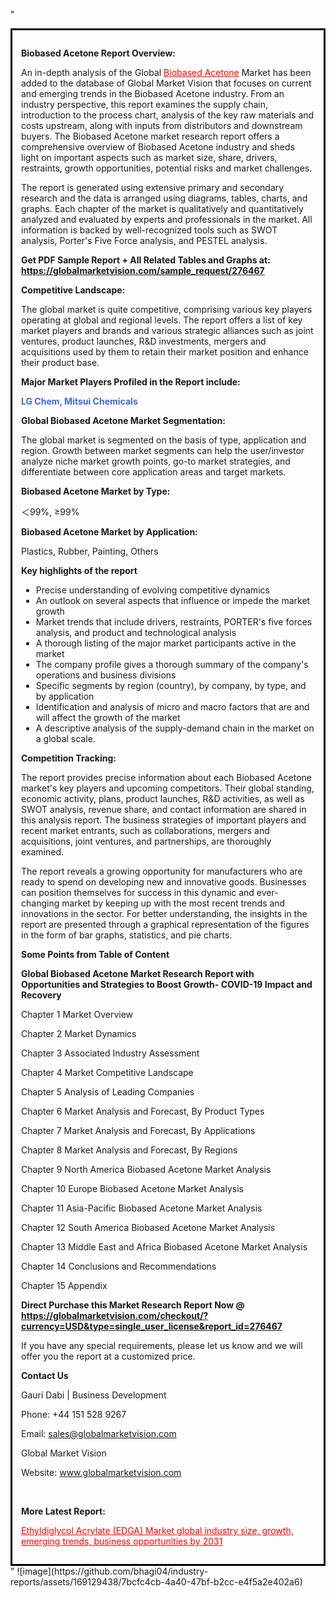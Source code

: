 "<div style='border: 3px solid black; padding: 1em;'>

<strong>Biobased Acetone Report Overview:</strong>

An in-depth analysis of the Global <a style='color: #ff0000;' href='https://globalmarketvision.com/reports/global-biobased-acetone-market/276467'>Biobased Acetone</a> Market has been added to the database of Global Market Vision that focuses on current and emerging trends in the Biobased Acetone industry. From an industry perspective, this report examines the supply chain, introduction to the process chart, analysis of the key raw materials and costs upstream, along with inputs from distributors and downstream buyers. The Biobased Acetone market research report offers a comprehensive overview of Biobased Acetone industry and sheds light on important aspects such as market size, share, drivers, restraints, growth opportunities, potential risks and market challenges.

The report is generated using extensive primary and secondary research and the data is arranged using diagrams, tables, charts, and graphs. Each chapter of the market is qualitatively and quantitatively analyzed and evaluated by experts and professionals in the market. All information is backed by well-recognized tools such as SWOT analysis, Porter's Five Force analysis, and PESTEL analysis.

<strong>Get PDF Sample Report + All Related Tables and Graphs at</strong><strong>:</strong><strong> <a style='color: #ff0000;' href='https://globalmarketvision.com/sample_request/276467?utm_source=linkedinPulse&utm_medium=SN&utm_campaign=SN'><strong>https://globalmarketvision.com/sample_request/276467</strong></a></strong>

<strong>Competitive Landscape:</strong>

The global market is quite competitive, comprising various key players operating at global and regional levels. The report offers a list of key market players and brands and various strategic alliances such as joint ventures, product launches, R&amp;D investments, mergers and acquisitions used by them to retain their market position and enhance their product base.

<strong>Major Market Players Profiled in the Report include:</strong>

<strong style='color: #4169e1;'>LG Chem, Mitsui Chemicals</strong>

<strong>Global Biobased Acetone Market Segmentation:</strong>

The global market is segmented on the basis of type, application and region. Growth between market segments can help the user/investor analyze niche market growth points, go-to market strategies, and differentiate between core application areas and target markets.

<strong>Biobased Acetone Market by Type</strong><strong>:</strong>

＜99%, ≥99%

<strong>Biobased Acetone Market by</strong><strong> Application:</strong>

Plastics, Rubber, Painting, Others

<strong>Key highlights of the report</strong>
<ul>
  <li>Precise understanding of evolving competitive dynamics</li>
  <li>An outlook on several aspects that influence or impede the market growth</li>
  <li>Market trends that include drivers, restraints, PORTER's five forces analysis, and product and technological analysis</li>
  <li>A thorough listing of the major market participants active in the market</li>
  <li>The company profile gives a thorough summary of the company's operations and business divisions</li>
  <li>Specific segments by region (country), by company, by type, and by application</li>
  <li>Identification and analysis of micro and macro factors that are and will affect the growth of the market</li>
  <li>A descriptive analysis of the supply-demand chain in the market on a global scale.</li>
</ul>
<strong>Competition Tracking:</strong>

The report provides precise information about each Biobased Acetone market's key players and upcoming competitors. Their global standing, economic activity, plans, product launches, R&amp;D activities, as well as SWOT analysis, revenue share, and contact information are shared in this analysis report. The business strategies of important players and recent market entrants, such as collaborations, mergers and acquisitions, joint ventures, and partnerships, are thoroughly examined.

The report reveals a growing opportunity for manufacturers who are ready to spend on developing new and innovative goods. Businesses can position themselves for success in this dynamic and ever-changing market by keeping up with the most recent trends and innovations in the sector. For better understanding, the insights in the report are presented through a graphical representation of the figures in the form of bar graphs, statistics, and pie charts.

<strong>Some Points from Table of Content</strong>

<strong>Global Biobased Acetone Market Research Report with Opportunities and Strategies to Boost Growth- COVID-19 Impact and Recovery</strong>

Chapter 1 Market Overview

Chapter 2 Market Dynamics

Chapter 3 Associated Industry Assessment

Chapter 4 Market Competitive Landscape

Chapter 5 Analysis of Leading Companies

Chapter 6 Market Analysis and Forecast, By Product Types

Chapter 7 Market Analysis and Forecast, By Applications

Chapter 8 Market Analysis and Forecast, By Regions

Chapter 9 North America Biobased Acetone Market Analysis

Chapter 10 Europe Biobased Acetone Market Analysis

Chapter 11 Asia-Pacific Biobased Acetone Market Analysis

Chapter 12 South America Biobased Acetone Market Analysis

Chapter 13 Middle East and Africa Biobased Acetone Market Analysis

Chapter 14 Conclusions and Recommendations

Chapter 15 Appendix

<strong>Direct Purchase this Market Research Report Now @ <a style='color: #ff0000;' href='https://globalmarketvision.com/checkout/?currency=USD&type=single_user_license&report_id=276467?utm_source=linkedinPulse&utm_medium=SN&utm_campaign=SN'><strong>https://globalmarketvision.com/checkout/?currency=USD&type=single_user_license&report_id=276467</strong></a></strong>

If you have any special requirements, please let us know and we will offer you the report at a customized price.
<p id='ember58' class='ember-view reader-content-blocks__paragraph'><strong>Contact Us</strong></p>
<p id='ember59' class='ember-view reader-content-blocks__paragraph'>Gauri Dabi | Business Development</p>
<p id='ember60' class='ember-view reader-content-blocks__paragraph'>Phone: +44 151 528 9267</p>
Email: <a href='mailto:sales@globalmarketvision.com'>sales@globalmarketvision.com</a>

Global Market Vision

Website: <a href='http://www.globalmarketvision.com/'>www.globalmarketvision.com</a>

&nbsp;

<strong>More Latest Report:</strong>

<a style='color: #ff0000;' href='https://www.linkedin.com/pulse/ethyldiglycol-acrylate-edga-market-global-industry-size-disha-raut-1i66c/?published=t'>Ethyldiglycol Acrylate (EDGA) Market global industry size, growth, emerging trends, business opportunities by 2031</a>

</div>"
![image](https://github.com/bhagi04/industry-reports/assets/169129438/7bcfc4cb-4a40-47bf-b2cc-e4f5a2e402a6)
